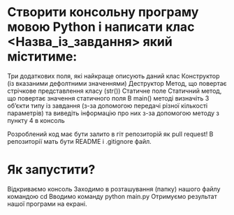 # Створити консольну програму мовою Python і написати клас <Назва_із_завдання> який міститиме:

Три додаткових поля, які найкраще описують даний клас
Конструктор (із вказаними дефолтними значеннями)
Деструктор
Метод, що повертає стрічкове представлення класу (str())
Статичне поле
Статичний метод, що повертає значення статичного поля
В main() методі визначіть 3 об’єкти типу із завдання (з-за допомогою передачі різної кількості параметрів) та виведіть інформацію про них з-за допомогою методу з пункту 4 в консоль

Розроблений код має бути залито в гіт репозиторій як pull request! В репозиторії мать бути README і .gitignore файл.

# Як запустити?

Відкриваємо консоль
Заходимо в розташування (папку) нашого файлу командою cd
Вводимо команду python main.py
Отримуємо результат нашої програми на екрані.
